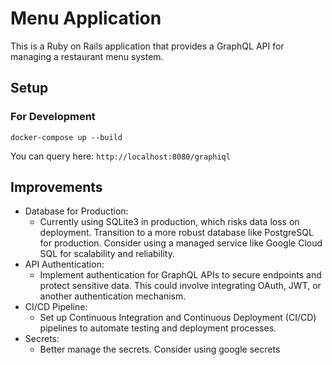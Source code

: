 # Menu Application

This is a Ruby on Rails application that provides a GraphQL API for managing a restaurant menu system.

## Setup

### For Development

`docker-compose up --build`

You can query here: `http://localhost:8080/graphiql`

## Improvements

- Database for Production:
  - Currently using SQLite3 in production, which risks data loss on deployment. Transition to a more robust database like PostgreSQL for production. Consider using a managed service like Google Cloud SQL for scalability and reliability.
- API Authentication:
  - Implement authentication for GraphQL APIs to secure endpoints and protect sensitive data. This could involve integrating OAuth, JWT, or another authentication mechanism.
- CI/CD Pipeline:
  - Set up Continuous Integration and Continuous Deployment (CI/CD) pipelines to automate testing and deployment processes.
- Secrets:
  - Better manage the secrets. Consider using google secrets
